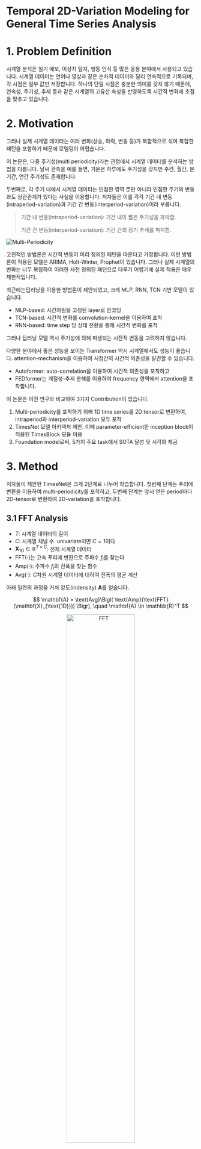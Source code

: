 # Temporal 2D-Variation Modeling for General Time Series Analysis


# 1. Problem Definition
시계열 분석은 일기 예보, 이상치 탐지, 행동 인식 등 많은 응용 분야에서 사용되고 있습니다. 시계열 데이터는 언어나 영상과 같은 순차적 데이터와 달리 연속적으로 기록되며, 각 시점은 일부 값만 저장합니다. 하나의 단일 시점은 충분한 의미를 갖지 않기 때문에, 연속성, 주기성, 추세 등과 같은 시계열의 고유산 속성을 반영하도록 시간적 변화에 초점을 맞추고 있습니다. 

# 2. Motivation
그러나 실제 시계열 데이터는 여러 변화(상승, 하락, 변동 등)가 복합적으로 섞여 복잡한 패턴을 포함하기 때문에 모델링이 어렵습니다.

이 논문은, 다중 주기성(multi periodicity)라는 관점에서 시계열 데이터를 분석하는 방법을 다룹니다. 날씨 관측을 예를 들면, 기온은 하루에도 주기성을 갖지만 주간, 월간, 분기간, 연간 주기성도 존재합니다.

두번째로, 각 주기 내에서 시계열 데이터는 인접한 영역 뿐만 아니라 인접한 주기의 변동과도 상관관계가 있다는 사실을 이용합니다. 저자들은 이를 각각 기간 내 변동(intraperiod-variation)과 기간 간 변동(interperiod-variation)이라 부릅니다. 
> 기간 내 변동(intraperiod-variation): 기간 내의 짧은 주기성을 파악함.
> 
> 기간 간 변동(interperiod-variation): 기간 간의 장기 추세를 파악함.

![Multi-Periodicity](https://github.com/ahj1592/CourseMaterials/blob/main/DS503/Paper%20Review/images/TimesNet_multiperiodicy.png?raw=true)


고전적인 방법론은 시간적 변동이 미리 정의된 패턴을 따른다고 가정합니다. 이런 방법론이 적용된 모델은 ARIMA, Holt-Winter, Prophet이 있습니다. 그러나 실제 시계열의 변화는 너무 복잡하여 이러한 사전 정의된 패턴으로 다루기 어렵기에 실제 적용은 매우 제한적입니다.

최근에는딥러닝을 이용한 방법론이 제안되었고, 크게 MLP, RNN, TCN 기반 모델이 있습니다. 
- MLP-based: 시간차원을 고정된 layer로 인코딩
- TCN-based: 시간적 변화를 convolution-kernel을 이용하여 포착
- RNN-based: time step 당 상태 전환을 통해 시간적 변화를 포착

그러나 딥러닝 모델 역시 주기성에 의해 파생되는 시잔적 변동을 고려하지 않습니다.

다양한 분야에서 좋은 성능을 보이는 Transformer 역시 시계열에서도 성능이 좋습니다. attention-mechanism을 이용하여 시점간의 시간적 의존성을 발견할 수 있습니다. 
- Autoformer: auto-correlation을 이용하여 시간적 의존성을 포착하고
- FEDformer는 계절성-추세 분해를 이용하여 frequency 영역에서 attention을 포착합니다. 

이 논문은 이전 연구와 비교하여 3가지 Contribution이 있습니다.
1. Multi-periodicity를 포착하기 위해 1D time series를 2D tensor로 변환하여, intraperiod와 interperiod-variation 모두 포착
2. TimesNet 모델 아키텍처 제안. 이때 parameter-efficient한 inception block이 적용된 TimesBlock 모듈 이용
3. Foundation model로써, 5가지 주요 task에서 SOTA 달성 및 시각화 제공

# 3. Method
저자들이 제안한 TimesNet은 크게 2단계로 나누어 학습합니다. 첫번째 단계는 푸리에 변환을 이용하여 multi-periodicity를 포착하고, 두번째 단계는 앞서 얻은 period마다 2D-tensor로 변환하여 2D-variation을 포착합니다.




## 3.1 FFT Analysis
- $T$: 시계열 데이터의 길이
- $C$: 시계열 채널 수. univariate이면 $C = 1$이다
- $\mathbf{X}_{\text{1D}} \in \mathbb{R}^{T \times C}$: 전체 시계열 데이터
- $\text{FFT}(\cdot)$는 고속 푸리에 변환으로 주파수 $f_i$를 찾는다
- $\text{Amp}(\cdot)$: 주파수 $f_i$의 진폭을 찾는 함수
- $\text{Avg}(\cdot)$: $C$차원 시계열 데이터에 대하여 진폭의 평균 계산

아래 일련의 과정을 거쳐 강도(indensity) $\mathbf{A}$를 얻습니다.


$$ \mathbf{A} = \text{Avg}\Bigl( \text{Amp}(\text{FFT}(\mathbf{X}_{\text{1D}})) \Bigr), \quad \mathbf{A} \in \mathbb{R}^T $$

<p align="center">
<img src='https://github.com/ahj1592/CourseMaterials/blob/main/DS503/Paper%20Review/images/TimesNet_FFT.png?raw=true' alt="FFT" width=60% title="FFT"></p>

이때 $\mathbf{A}_j$는 주파수가 $j$(주기가 $\lceil T/j \rceil$이다.)의 intensity가 된다. 주파수 영역에서 의미없는 고주파는 noise이므로 이를 제거하기 위해 top-$k$의 진폭만 사용하기로 합니다. 
$$\{ f_1, \cdots, f_k\} = \underset{f_* \in \{1, \cdots , [\frac{T}{2}]\}}{\text{argTopK}(\mathbf{A})}, \quad p_i = \Biggl\lceil\cfrac{T}{f_i} \Biggr\rceil, \quad i \in \{ 1, \cdots, k \}$$

위 과정을 요약하면, $\mathbf{X}_{\text{1D}}$로부터 FFT를 이용하여 $k$개의 유의미한 진폭($\mathbf{A}$), 주파수($f_i$), 주기($p_i$)를 얻습니다.
$$\mathbf{A}, \{f_1, \cdots, f_k\}, \{p_1, \cdots, p_k\} = \text{Period}(\mathbf{X}_{\text{1D}})$$

![Transform 1D time series to 2D tensors](https://github.com/ahj1592/CourseMaterials/blob/main/DS503/Paper%20Review/images/TimesNet_convert2D.png?raw=true)

## 3.2 Reshape 1D time series to 2D tensors
FFT로 얻은 $f$와 $p$를 이용하여 $\mathbf{X}_{\text{1D}}$로부터 $k$개의 2D-tensor $\mathbf{X}_{\text{2D}}$ 를 얻을 수 있습니다. 이때 $\text{Reshape}$ 결과가 $p_i \times f_i$ 모양이 되도록 zero-padding $\text{Padding}(\cdot)$이 필요합니다.
$$\mathbf{X}_{\text{2D}}^i = \underset{p_i, f_i}{\text{Reshape}}(\text{Padding}(\mathbf{X}_{\text{1D}})), \quad i \in \set{1, \cdots, k}$$



## 3.3 TimesBlock
TimesBlock 구조는 computer vision에서 자주 사용되는 ResNet의 residual way를 적용하였다. 먼저 raw data $\mathbf{X}_{\text{1D}} \in \mathbf{R}^{T \times C}$를 모델 차원에 맞게 임베딩하여 $\mathbf{X}_{\text{1D}}^0 \in \mathbb{R}^{T \times d_{\text{model}}}$를 얻게됩니다. 
$$\mathbf{X}_{\text{1D}}^0 = \text{Embed}(\mathbf{X}_{\text{1D}})$$
그 이후 $l$ 번째 layer마다 deep feature $\mathbf{X}_{\text{1D}}^{l}$를 구한다.
$$\mathbf{X}_{\text{1D}}^l = \text{TimesBlock}(\mathbf{X}_{\text{1D}}^{l-1}) + \mathbf{X}_{\text{1D}}^{l-1}$$
TimesBlock은 크게 2가지 역할을 수행합니다. 
1. 2D-variation 포착
2. Adaptively aggregating representations
   
**Capturing temporal 2D-variations**

TimesNet은 $\text{Reshape}(\cdot)$로 변환한 2D-tensor를 multi-scale 2D kernel로 학습합니다. 이때 다양한 vision backbone을 이용할 수 있는데, 저자들은 parameter-efficient한 inception block을 사용했습니다. $\text{Inception}(\cdot)$을 통해 표현된 $\widehat{\mathbf{{X}}}_{\text{2D}}^{l, i}$은 다시 1D로 reshape하고 길이 $T$를 보존하도록 $\text{Trunc}(\cdot)$로 패딩을 제거합니다.

$$
\begin{align*}
\mathbf{A}^{l-1}, \{ f_1, \cdots, f_k \}, \{ p_1, \cdots, p_k \} &= \text{Period}(\mathbf{X}_{\text{1D}}^{l-1}) \\
\mathbf{X}_{\text{2D}}^i &= \underset{p_i, f_i}{\text{Reshape}}(\text{Padding}(\mathbf{X}_{\text{1D}})), \quad i \in \set{1, \cdots, k} \\
\widehat{\mathbf{{X}}}_{\text{2D}}^{l, i} &= \text{Inception}(\mathbf{X}_{\text{2D}}^{l, i}), \quad i \in \set{1, \cdots, k} \\
\widehat{\mathbf{{X}}}_{\text{1D}}^{l, i}& = \text{Trunc}(\underset{1, \  (p_i \times f_i)}{\text{Reshape}}(\widehat{\mathbf{{X}}}_{\text{2D}}^{l, i})), \quad i \in \{1, \cdots, k \} \\
\end{align*}
$$

각 $l$번째 layer를 통과한 후 $k$개의 1D-representation $\set{\widehat{\mathbf{X}}_{\text{1D}}^{l, 1}, \cdots, \widehat{\mathbf{X}}_{\text{1D}}^{l, k}}$을 얻습니다.

<p align="center">
<img src='https://github.com/ahj1592/CourseMaterials/blob/main/DS503/Paper%20Review/images/TimesNet_TimesBlock_1.png?raw=true' alt="TimesBlock" width=70% title="FFT"></p>

**Adaptive aggregateion**

Autoformer 모델이 제안된 논문에서, Auto-Correlation은 진폭 $\mathbf{A}$는 선택된 주파수와 주기 $f, p$의 상대적 중요성을 반영한다는 사실을 알아냈습니다. 따라서 진폭을 기반으로 1D-representation을 집계합니다.
$$\widehat{\mathbf{A}}_{f_1}^{l-1}, \cdots, \widehat{\mathbf{A}}_{f_k}^{l-1} = \text{Softmax}\left(\mathbf{A}_{f_1}^{l-1}, \cdots, \mathbf{A}_{f_k}^{l-1} \right)$$
$$\mathbf{X}_{\text{1D}}^l = \sum_{i=1}^{k} \widehat{\mathbf{A}}_{f_i}^{l-1} \times \widehat{\mathbf{X}}_{\text{1D}}^{l, i}$$

<p align="center">
<img src='https://github.com/ahj1592/CourseMaterials/blob/main/DS503/Paper%20Review/images/TimesNet_TimesBlock_2.png?raw=true' alt="Aggregation" width=70% title="FFT"></p>

**Generality in 2D vision backbones**

저자들은 다양한 computer vision backbone인 ResNet, ResNeXt, ConvNeXt 등을 적용했습니다. 일반적으로 더 좋은 2D backbone일 수록 더 좋은 결과를 얻었습니다. 저자들은 성능과 효율성을 모두 고려하여 inception block을 선택했습니다.
<p align="center">
<img src='https://github.com/ahj1592/CourseMaterials/blob/main/DS503/Paper%20Review/images/TimesNet_cmp_backbones.png?raw=true' alt="Backbones" width=60% title="FFT"></p>

# 4. Experiment
저자들은 시계열 분석에서 자주 사용되는 5가지 주제에 대하여 실험을 진행했습니다. 아래 표는 5개 task에 대하여 사용된 데이터셋, 평가지표 그리고 시계열 데이터 길이를 나타낸 것입니다.
<p align="center">
<img src='https://github.com/ahj1592/CourseMaterials/blob/main/DS503/Paper%20Review/images/TimesNet_exp_benchmarks.png?raw=true' alt="Benchmarks" width=100% title="FFT"></p>

## 4.1 Main Results
TimesNet은 장기 예측, 단기 예측, 결측치 보강, 분류, 이상치 탐지 5개의 영역에서 모두 SOTA를 달성했습니다.
<p align="center">
<img src='https://github.com/ahj1592/CourseMaterials/blob/main/DS503/Paper%20Review/images/TimesNet_5tasks_SOTA.png?raw=true' alt="SOTA" width=70% title="FFT"></p>

## 4.2 Short/Long-term Forecasting
TimesNet 장기 예측과 단기 예측 모두 좋은 성능을 보였습니다. 특히 장기 예측의 경우 80%의 데이터셋에서 SOTA를 달성했습니다. 특히 단기 예측에 사용된 M4 데이터셋의 경우 다양한 출처에서 데이터가 수집되어 시간적 변동이 큼에도 불구하고 다른 모델들 보다 성능이 좋습니다.
<p align="center">
<img src='https://github.com/ahj1592/CourseMaterials/blob/main/DS503/Paper%20Review/images/TimesNet_longterm.png?raw=true' alt="Long-term forecasting" width=70% title="FFT"></p>
<p align="center">
<img src='https://github.com/ahj1592/CourseMaterials/blob/main/DS503/Paper%20Review/images/TimesNet_shortterm.png?raw=true' alt="Short-term forecasting" width=70% title="FFT"></p>

## 4.3 Imputation
결측치 때문에, 모델은 불규칙하고 불완전한 데이터 속에서 시간적 패턴을 찾아야 하기 때문에 어려운 문제입니다. 그럼에도 불구하고 TimesNet은 SOTA를 달성하여 극단적으로 복잡한 시계열 데이터에서 시간적 변동을 잘 포착한다는 것을 의미합니다.
<p align="center">
<img src='https://github.com/ahj1592/CourseMaterials/blob/main/DS503/Paper%20Review/images/TimesNet_imputation.png?raw=true' alt="Imputation" width=70% title="FFT"></p>

## 4.4 Classification
시계열 데이터의 분류는 인지 및 의료 진단에 사용됩니다. 저자들은 UEA Time Series Classification Archive에서 행동, 동작 및 음성 인식, 심장 박동 모니터링을 통한 의료 진단 등의 실제 작업이 포함된 다변량 데이터셋 10개를 선택했습니다. 그리고 이런 데이터셋의 표준 데이터 전처리를 한 후 실험하였습니다.
<p align="center">
<img src='https://github.com/ahj1592/CourseMaterials/blob/main/DS503/Paper%20Review/images/TimesNet_clf.png?raw=true' alt="Classification" width=70% title="FFT"></p>
결과 역시 TimesNet은 SOTA를 달성하였습니다. 주목할 점은 장단기 예측에서 성능이 좋았던 MLP-based 모델들은 분류에서는 성능이 좋지 않다는 것입니다. 이는 TimesNet이 보다 더 높은 수준의 정보를 표현하기 때문에 계층 표현이 요구되는 분류 문제에서 성능이 좋다는 것을 의미합니다.

## 4.5 Anomaly Detection
이상치 탐지에서도 TimesNet은 SOTA를 달성했습니다. 이상치 탐지는 이상한 시간적 변동을 찾는 것이 요구되지만, Transformer는 attention-mechanism 특성상 정상 데이터가 영향을 많이 받기 때문에 성능이 그다지 높지 않았습니다.
<p align="center">
<img src='https://github.com/ahj1592/CourseMaterials/blob/main/DS503/Paper%20Review/images/TimesNet_anomalydet.png?raw=true' alt="Anaomaly Detection" width=70% title="FFT"></p>

## 4.6 Model Analysis
**Representation analysis**

TimesNet은 예측과 이상치 탐지에서 CKA 유사도가 높고, 결측치 보강과 분류에서 CKA 유사도가 낮습니다. CKA 유사도가 낮다는 것은 각 layer끼리 구별된다는 뜻이고 곧 계층적 표현(hierarchical representation)을 의미합니다. 이는 TimesNet이 imputation과 classification에서 성능이 높은 이유를 설명할 수 있습니다.
반면에, FEDformer는 계층적 표현 학습에 실패하여 결측치 보강과 분류 작업에서 성능이 좋지 않음이 설명됩니다.
<p align="center">
<img src='https://github.com/ahj1592/CourseMaterials/blob/main/DS503/Paper%20Review/images/TimesNet_CKA_sim.png?raw=true' alt="CKA similarity" width=100% title="FFT"></p>

**Temporal 2D-variations**

- 기간 간 변동은 시계열의 장기 추세를 나타낼 수 있습니다. 
- 명확한 주기가 없는 시계열의 경우에도 2D-tensor는 여전히 유용합니다. Exchange 데이터셋은 명확한 주기가 없지만 2D-tensor에서 장기 추세를 파악할 수 있습니다.
- 각 열(기간 내 변동)의 인접한 값은 가까운 시점의 지역성을 나타냅니다.
- 각 행(기간 간 변동)의 인접한 값은 기간 끼리의 지역성을 나타냅니다.
- 이러한 지역성은 표현 학습에 2D-kernel을 이용하는 동기가 됩니다.

2D-tensor를 시각화면 아래 그림과 같습니다.
<p align="center">
<img src='https://github.com/ahj1592/CourseMaterials/blob/main/DS503/Paper%20Review/images/TimesNet_temporal_2D_vars.png?raw=true' alt="Temporal 2D-variations" width=100% title="FFT"></p>

# 5. Conclusion
- TimesNet은 시계열 분석 영역에서 task-general foundation model입니다.
- 다중 주기성을 이용하여 TimesNet은 주기내 변화와 주기간 변화 모두 포착합니다.
- 다양한 데이터셋 실험에서 TiemsNet은 5가지 task에 SOTA를 달성했습니다. 
